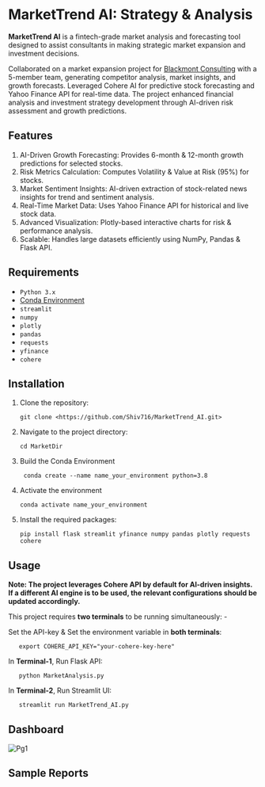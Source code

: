 # MarketTrend AI: Strategy & Analysis

**MarketTrend AI** is a fintech-grade market analysis and forecasting tool designed to assist consultants in making strategic market expansion and investment decisions.

Collaborated on a market expansion project for [Blackmont Consulting](https://www.blackmontconsulting.com) with a 5-member team, generating competitor analysis, market insights, and growth forecasts. Leveraged Cohere AI for predictive stock forecasting and Yahoo Finance API for real-time data. The project enhanced financial analysis and investment strategy development through AI-driven risk assessment and growth predictions.

## Features
1. AI-Driven Growth Forecasting: Provides 6-month & 12-month growth predictions for selected stocks.
2. Risk Metrics Calculation: Computes Volatility & Value at Risk (95%) for stocks.
3. Market Sentiment Insights: AI-driven extraction of stock-related news insights for trend and sentiment analysis.
4. Real-Time Market Data: Uses Yahoo Finance API for historical and live stock data.
5. Advanced Visualization: Plotly-based interactive charts for risk & performance analysis.
6. Scalable: Handles large datasets efficiently using NumPy, Pandas & Flask API.

## Requirements

- `Python 3.x`
- [Conda Environment](https://docs.conda.io/projects/conda/en/latest/user-guide/tasks/manage-environments.html)
- `streamlit`
- `numpy`
- `plotly`
- `pandas`
- `requests`
- `yfinance`
- `cohere`


## Installation

1. Clone the repository:
    ```
    git clone <https://github.com/Shiv716/MarketTrend_AI.git>
    ```
2. Navigate to the project directory:
    ```
    cd MarketDir
    ```
3. Build the Conda Environment
   ```
    conda create --name name_your_environment python=3.8
    ```
4. Activate the environment
     ```
    conda activate name_your_environment
    ```
5. Install the required packages:
    ```
    pip install flask streamlit yfinance numpy pandas plotly requests cohere
    ```

## Usage

**Note: The project leverages Cohere API by default for AI-driven insights. If a different AI engine is to be used, the relevant configurations should be updated accordingly.**

This project requires **two terminals** to be running simultaneously: -

Set the API-key & Set the environment variable in **both terminals**:
 ```
    export COHERE_API_KEY="your-cohere-key-here"
 ```

In **Terminal-1**, Run Flask API:
 ```
    python MarketAnalysis.py
 ```
In **Terminal-2**, Run Streamlit UI:
 ```
    streamlit run MarketTrend_AI.py
 ```

## Dashboard 
![Pg1](Images/pg1)

## Sample Reports

